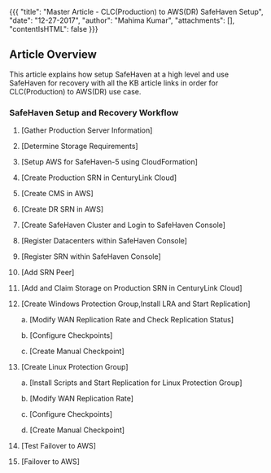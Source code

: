 {{{
  "title": "Master Article - CLC(Production) to AWS(DR) SafeHaven Setup",
  "date": "12-27-2017",
  "author": "Mahima Kumar",
  "attachments": [],
  "contentIsHTML": false
}}}

## Article Overview
This article explains how setup SafeHaven at a high level and use SafeHaven for recovery with all the KB article links in order for CLC(Production) to AWS(DR) use case.

### SafeHaven Setup and Recovery Workflow

1. [Gather Production Server Information]

2. [Determine Storage Requirements]

3. [Setup AWS for SafeHaven-5 using CloudFormation]

4. [Create Production SRN in CenturyLink Cloud]

5. [Create CMS in AWS]

6. [Create DR SRN in AWS]

7. [Create SafeHaven Cluster and Login to SafeHaven Console]

8. [Register Datacenters within SafeHaven Console]

9. [Register SRN within SafeHaven Console]

10. [Add SRN Peer]

11. [Add and Claim Storage on Production SRN in CenturyLink Cloud]

12. [Create Windows Protection Group,Install LRA and Start Replication]

	a. [Modify WAN Replication Rate and Check Replication Status]

    b. [Configure Checkpoints]

    c. [Create Manual Checkpoint]

13. [Create Linux Protection Group]
	
    a. [Install Scripts and Start Replication for Linux Protection Group]
    
    b. [Modify WAN Replication Rate]
    
    c. [Configure Checkpoints]

    d. [Create Manual Checkpoint]
    
14.  [Test Failover to AWS]
 
15.  [Failover to AWS]

